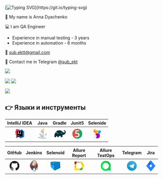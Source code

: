 [![Typing SVG](https://readme-typing-svg.herokuapp.com?font=Shantell+Sans&size=31&pause=1000&color=26A5D1&background=FFFFFF00&width=435&lines=Hi+there+%F0%9F%91%8B;Welcome+to+my+repo!)](https://git.io/typing-svg)

:blue_heart: My name is Anna Dyachenko

:computer: I am QA Engineer

   * Experience in manual testing - 3 years
   * Experience in automation - 6 months

:email: sub.ektt@gmail.com

:iphone: Contact me in Telegram [@sub_ekt](https://t.me/sub_ekt)

![](https://github-profile-summary-cards.vercel.app/api/cards/profile-details?username=DachAnna&theme=nord_bright)

![](https://github-profile-summary-cards.vercel.app/api/cards/stats?username=DachAnna&theme=nord_bright) ![](https://github-profile-summary-cards.vercel.app/api/cards/productive-time?username=DachAnna&theme=nord_bright)

![](https://komarev.com/ghpvc/?username=your-github-DachAnna)

## :point_right: Языки и инструменты

| IntelliJ IDEA | Java | Gradle | Junit5 | Selenide |
|:------:|:----:|:----:|:------:|:------:|
| <img src="https://github.com/Roman-1990/bip-test/blob/master/img/logo/Intelij_IDEA.png" width="40" height="40"> | <img src="https://github.com/Roman-1990/bip-test/blob/master/img/logo/Java.png" width="40" height="40"> | <img src="https://github.com/Roman-1990/bip-test/blob/master/img/logo/Gradle.png" width="40" height="40"> | <img src="https://github.com/Roman-1990/bip-test/blob/master/img/logo/JUnit5.png" width="40" height="40"> | <img src="https://github.com/Roman-1990/bip-test/blob/master/img/logo/Selenide.png" width="40" height="40"> |

| GitHub | Jenkins | Selenoid | Allure Report | Allure TestOps | Telegram | Jira |
|:------:|:----:|:----:|:------:|:------:|:--------:|:------:|
| <img src="https://github.com/Roman-1990/bip-test/blob/master/img/logo/Github.png" width="40" height="40"> | <img src="https://github.com/Roman-1990/bip-test/blob/master/img/logo/Jenkins.png" width="40" height="40"> | <img src="https://github.com/Roman-1990/bip-test/blob/master/img/logo/Selenoid.png" width="40" height="40"> | <img src="https://github.com/Roman-1990/bip-test/blob/master/img/logo/Allure_Report.png" width="40" height="40"> | <img src="https://github.com/Roman-1990/bip-test/blob/master/img/logo/AllureTestOps.png" width="40" height="40"> | <img src="https://github.com/Roman-1990/bip-test/blob/master/img/logo/Telegram.png" width="40" height="40"> | <img src="https://github.com/Roman-1990/bip-test/blob/master/img/logo/Jira.png" width="40" height="40"> |
